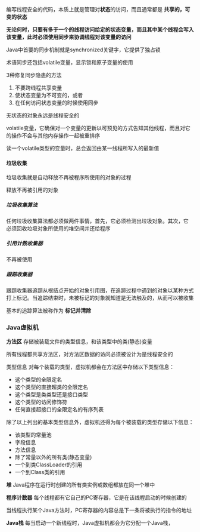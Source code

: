 编写线程安全的代码，本质上就是管理对**状态**的访问，而且通常都是 **共享的，可变的状态**

**无论何时，只要有多于一个的线程访问给定的状态变量，而且其中某个线程会写入该变量，此时必须使用同步来协调线程对该变量的访问**

Java中首要的同步机制就是synchronized关键字，它提供了独占锁

术语同步还包括volatile变量，显示锁和原子变量的使用

3种修复同步隐患的方法

1. 不要跨线程共享变量
2. 使状态变量为不可变的，或者
3. 在任何访问状态变量的时候使用同步

无状态的对象永远是线程安全的

volatile变量，它确保对一个变量的更新以可预见的方式告知其他线程，而且对它的操作不会与其他内存操作一起被重排序

读一个volatile类型的变量时，总会返回由某一线程所写入的最新值

#### 垃圾收集

垃圾收集就是自动释放不再被程序所使用的对象的过程

释放不再被引用的对象

##### 垃圾收集算法

任何垃圾收集算法都必须做两件事情，首先，它必须检测出垃圾对象。其次，它 必须回收垃圾对象所使用的堆空间并还给程序

##### 引用计数收集器

不再被使用

##### 跟踪收集器

跟踪收集器追踪从根结点开始的对象引用图，在追踪过程中遇到的对象以某种方式打上标记。当追踪结束时，未被标记的对象就知道是无法触及的，从而可以被收集

基本的追踪算法被称作为 **标记并清除**

### Java虚拟机

**方法区** 存储被装载文件的类型信息，和该类型中的类(静态)变量

所有线程都共享方法区，对方法区数据的访问必须被设计为是线程安全的

类型信息 对每个装载的类型，虚拟机都会在方法区中存储以下类型信息：

- 这个类型的全限定名
- 这个类型的直接超类的全限定名
- 这个类型是类类型还是接口类型
- 这个类型的访问修饰符
- 任何直接超接口的全限定名的有序列表

除了以上列出的基本类型信息外，虚拟机还得为每个被装载的类型存储以下信息：

- 该类型的常量池
- 字段信息
- 方法信息
- 除了常量以外的所有类(静态变量)
- 一个到类ClassLoader的引用
- 一个到Class类的引用

**堆** Java程序在运行时创建的所有类实例或数组都放在同一个堆中

**程序计数器** 每个线程都有它自己的PC寄存器，它是在该线程启动的时候创建的

当线程执行某个Java方法时，PC寄存器的内容总是下一条将被执行的指令的地址

**Java栈** 每当启动一个新线程时，Java虚拟机都会为它分配一个Java栈，

